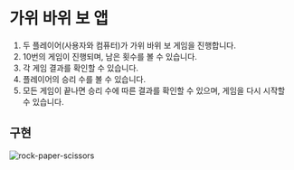 # 가위 바위 보 앱

1. 두 플레이어(사용자와 컴퓨터)가 가위 바위 보 게임을 진행합니다.
2. 10번의 게임이 진행되며, 남은 횟수를 볼 수 있습니다.
3. 각 게임 결과를 확인할 수 있습니다.
4. 플레이어의 승리 수를 볼 수 있습니다.
5. 모든 게임이 끝나면 승리 수에 따른 결과를 확인할 수 있으며, 게임을 다시 시작할 수 있습니다.

## 구현

![rock-paper-scissors](https://github.com/user-attachments/assets/fefd6429-597a-4fd7-8880-7126a3a58681)

